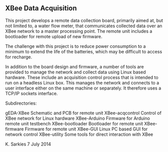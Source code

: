 XBee Data Acquisition
---------------------

This project develops a remote data collection board, primarily aimed at, but
not limited to, a water flow meter, that communicates collected data over an
XBee network to a master processing point. The remote unit includes a bootloader
for remote upload of new firmware.

The challenge with this project is to reduce power consumption to a minimum
to extend the life of the batteries, which may be difficult to access for
recharge.

In addition to the board design and firmware, a number of tools are provided
to manage the network and collect data using Linux based hardware. These
include an acquisition control process that is intended to run on a headless
Linux box. This manages the network and connects to a user interface either
on the same machine or separately. It therefore uses a TCP/IP sockets interface.

Subdirectories:

gEDA-XBee                   Schematic and PCB for remote unit
XBee-acqcontrol             Control of XBee network for Linux hardware
XBee-Arduino                Firmware for Arduino remote unit testbench
XBee-bootloader             Bootloader for remote unit
XBee-firmware               Firmware for remote unit
XBee-GUI                    Linux PC based GUI for network control
XBee-utility                Some tools for direct interaction with XBee

K. Sarkies
7 July 2014

